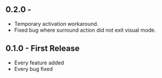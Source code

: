 ## 0.2.0 -
* Temporary activation workaround.
* Fixed bug where surround action did not exit visual mode.


## 0.1.0 - First Release
* Every feature added
* Every bug fixed
